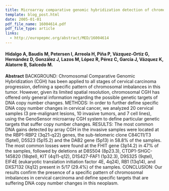 ```yaml
---
title: Microarray comparative genomic hybridization detection of chromosomal imbalances in uterine cervix carcinoma
template: blog_post.html 
date: 2005-01-01
pdf_file_name: 16004614.pdf
pdf_file_type: article
links:
  - http://europepmc.org/abstract/MED/16004614
---
```


#### Hidalgo A, Baudis M, Petersen I, Arreola H, Piña P, Vázquez-Ortiz G, Hernández D, González J, Lazos M, López R, Pérez C, García J, Vázquez K, Alatorre B, Salcedo M.

**Abstract** BACKGROUND: Chromosomal Comparative Genomic Hybridization (CGH) has been applied to all stages of cervical carcinoma progression, defining a specific pattern of chromosomal imbalances in this tumor. However, given its limited spatial resolution, chromosomal CGH has offered only general information regarding the possible genetic targets of DNA copy number changes. METHODS: In order to further define specific DNA copy number changes in cervical cancer, we analyzed 20 cervical samples (3 pre-malignant lesions, 10 invasive tumors, and 7 cell lines), using the GenoSensor microarray CGH system to define particular genetic targets that suffer copy number changes. RESULTS: The most common DNA gains detected by array CGH in the invasive samples were located at the RBP1-RBP2 (3q21-q22) genes, the sub-telomeric clone C84C11/T3 (5ptel), D5S23 (5p15.2) and the DAB2 gene (5p13) in 58.8% of the samples. The most common losses were found at the FHIT gene (3p14.2) in 47% of the samples, followed by deletions at D8S504 (8p23.3), CTDP1-SHGC- 145820 (18qtel), KIT (4q11-q12), D1S427-FAF1 (1p32.3), D9S325 (9qtel), EIF4E (eukaryotic translation initiation factor 4E, 4q24), RB1 (13q14), and DXS7132 (Xq12) present in 5/17 (29.4%) of the samples. CONCLUSION: Our results confirm the presence of a specific pattern of chromosomal imbalances in cervical carcinoma and define specific targets that are suffering DNA copy number changes in this neoplasm.
